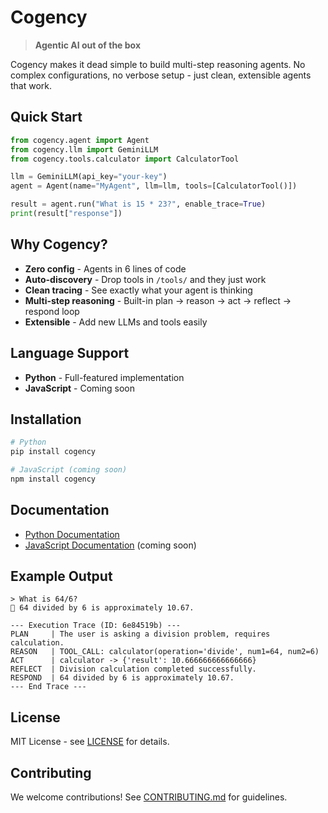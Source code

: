 # Cogency

> **Agentic AI out of the box**

Cogency makes it dead simple to build multi-step reasoning agents. No complex configurations, no verbose setup - just clean, extensible agents that work.

## Quick Start

```python
from cogency.agent import Agent
from cogency.llm import GeminiLLM
from cogency.tools.calculator import CalculatorTool

llm = GeminiLLM(api_key="your-key")
agent = Agent(name="MyAgent", llm=llm, tools=[CalculatorTool()])

result = agent.run("What is 15 * 23?", enable_trace=True)
print(result["response"])
```

## Why Cogency?

- **Zero config** - Agents in 6 lines of code
- **Auto-discovery** - Drop tools in `/tools/` and they just work
- **Clean tracing** - See exactly what your agent is thinking
- **Multi-step reasoning** - Built-in plan → reason → act → reflect → respond loop
- **Extensible** - Add new LLMs and tools easily

## Language Support

- **Python** - Full-featured implementation
- **JavaScript** - Coming soon

## Installation

```bash
# Python
pip install cogency

# JavaScript (coming soon)
npm install cogency
```

## Documentation

- [Python Documentation](./python/README.md)
- [JavaScript Documentation](./js/README.md) (coming soon)

## Example Output

```
> What is 64/6?
🤖 64 divided by 6 is approximately 10.67.

--- Execution Trace (ID: 6e84519b) ---
PLAN     | The user is asking a division problem, requires calculation.
REASON   | TOOL_CALL: calculator(operation='divide', num1=64, num2=6)
ACT      | calculator -> {'result': 10.666666666666666}
REFLECT  | Division calculation completed successfully.
RESPOND  | 64 divided by 6 is approximately 10.67.
--- End Trace ---
```

## License

MIT License - see [LICENSE](LICENSE) for details.

## Contributing

We welcome contributions! See [CONTRIBUTING.md](CONTRIBUTING.md) for guidelines.
